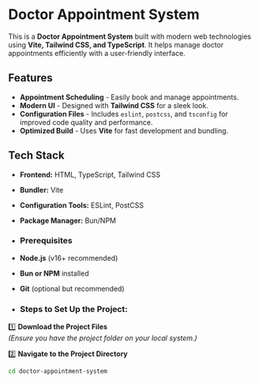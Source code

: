 # Doctor Appointment System

This is a **Doctor Appointment System** built with modern web technologies using **Vite, Tailwind CSS, and TypeScript**. It helps manage doctor appointments efficiently with a user-friendly interface.

## Features
- **Appointment Scheduling** - Easily book and manage appointments.
- **Modern UI** - Designed with **Tailwind CSS** for a sleek look.
- **Configuration Files** - Includes `eslint`, `postcss`, and `tsconfig` for improved code quality and performance.
- **Optimized Build** - Uses **Vite** for fast development and bundling.
##  Tech Stack
- **Frontend:** HTML, TypeScript, Tailwind CSS
- **Bundler:** Vite
- **Configuration Tools:** ESLint, PostCSS
- **Package Manager:** Bun/NPM

- ### Prerequisites
- **Node.js** (v16+ recommended)  
- **Bun or NPM** installed  
- **Git** (optional but recommended)

- ###  Steps to Set Up the Project:
1️⃣ **Download the Project Files**  
   *(Ensure you have the project folder on your local system.)*

2️⃣ **Navigate to the Project Directory**  
   ```sh
   cd doctor-appointment-system

